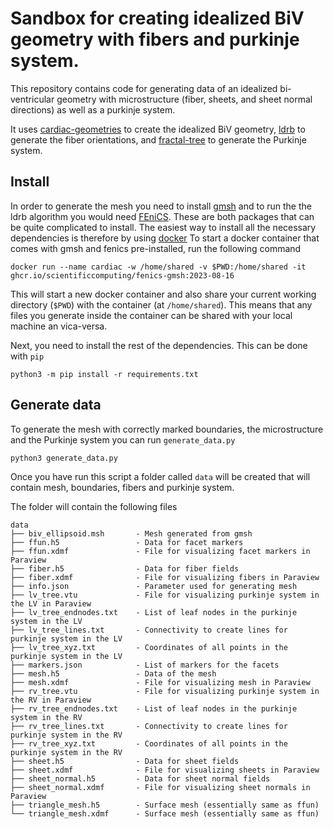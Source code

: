 # Sandbox for creating idealized BiV geometry with fibers and purkinje system.
This repository contains code for generating data of an idealized bi-ventricular geometry with microstructure (fiber, sheets, and sheet normal directions) as well as a purkinje system.

It uses [cardiac-geometries](https://github.com/ComputationalPhysiology/cardiac_geometries) to create the idealized BiV geometry, [ldrb](https://github.com/finsberg/ldrb) to generate the fiber orientations, and [fractal-tree](https://github.com/finsberg/fractal-tree) to generate the Purkinje system.

## Install
In order to generate the mesh you need to install [gmsh](https://gmsh.info) and to run the the ldrb algorithm you would need [FEniCS](https://fenicsproject.org/download/archive/). These are both packages that can be quite complicated to install.
The easiest way to install all the necessary dependencies is therefore by using [docker](https://www.docker.com/get-started/)
To start a docker container that comes with gmsh and fenics pre-installed, run the following command

```
docker run --name cardiac -w /home/shared -v $PWD:/home/shared -it ghcr.io/scientificcomputing/fenics-gmsh:2023-08-16
```
This will start a new docker container and also share your current working directory (`$PWD`) with the container (at `/home/shared`). This means that any files you generate inside the container can be shared with your local machine an vica-versa.

Next, you need to install the rest of the dependencies. This can be done with `pip`
```
python3 -m pip install -r requirements.txt
```

## Generate data
To generate the mesh with correctly marked boundaries, the microstructure and the Purkinje system you can run `generate_data.py`
```
python3 generate_data.py
```

Once you have run this script a folder called `data` will be created that will contain mesh, boundaries, fibers and purkinje system.

The folder will contain the following files
```
data
├── biv_ellipsoid.msh       - Mesh generated from gmsh
├── ffun.h5                 - Data for facet markers
├── ffun.xdmf               - File for visualizing facet markers in Paraview
├── fiber.h5                - Data for fiber fields
├── fiber.xdmf              - File for visualizing fibers in Paraview
├── info.json               - Parameter used for generating mesh
├── lv_tree.vtu             - File for visualizing purkinje system in the LV in Paraview
├── lv_tree_endnodes.txt    - List of leaf nodes in the purkinje system in the LV
├── lv_tree_lines.txt       - Connectivity to create lines for purkinje system in the LV
├── lv_tree_xyz.txt         - Coordinates of all points in the purkinje system in the LV
├── markers.json            - List of markers for the facets
├── mesh.h5                 - Data of the mesh
├── mesh.xdmf               - File for visualizing mesh in Paraview
├── rv_tree.vtu             - File for visualizing purkinje system in the RV in Paraview
├── rv_tree_endnodes.txt    - List of leaf nodes in the purkinje system in the RV
├── rv_tree_lines.txt       - Connectivity to create lines for purkinje system in the RV
├── rv_tree_xyz.txt         - Coordinates of all points in the purkinje system in the RV
├── sheet.h5                - Data for sheet fields
├── sheet.xdmf              - File for visualizing sheets in Paraview
├── sheet_normal.h5         - Data for sheet normal fields
├── sheet_normal.xdmf       - File for visualizing sheet normals in Paraview
├── triangle_mesh.h5        - Surface mesh (essentially same as ffun)
└── triangle_mesh.xdmf      - Surface mesh (essentially same as ffun)
```